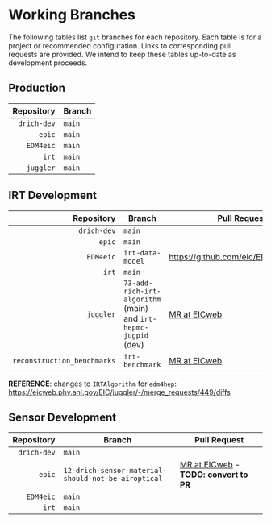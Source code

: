 # Working Branches

The following tables list `git` branches for each repository. Each table is for a 
project or recommended configuration. Links to corresponding pull requests are provided.
We intend to keep these tables up-to-date as development proceeds.

## Production
| Repository  | Branch |
| --:         | ---    |
| `drich-dev` | `main` |
| `epic`      | `main` |
| `EDM4eic`   | `main` |
| `irt`       | `main` |
| `juggler`   | `main` |

## IRT Development
| Repository                  | Branch                                                          | Pull Request                                                                                             |
| --:                         | ---                                                             | ---                                                                                                      |
| `drich-dev`                 | `main`                                                          |                                                                                                          |
| `epic`                      | `main`                                                          |                                                                                                          |
| `EDM4eic`                   | `irt-data-model`                                                | https://github.com/eic/EDM4eic/pull/1                                                                    |
| `irt`                       | `main`                                                          |                                                                                                          |
| `juggler`                   | `73-add-rich-irt-algorithm` (main) and `irt-hepmc-jugpid` (dev) | [MR at EICweb](https://eicweb.phy.anl.gov/EIC/juggler/-/merge_requests/377)                              |
| `reconstruction_benchmarks` | `irt-benchmark`                                                 | [MR at EICweb](https://eicweb.phy.anl.gov/EIC/benchmarks/reconstruction_benchmarks/-/merge_requests/222) |

**REFERENCE**: changes to `IRTAlgorithm` for `edm4hep`: <https://eicweb.phy.anl.gov/EIC/juggler/-/merge_requests/449/diffs>

## Sensor Development
| Repository  | Branch                                              | Pull Request                                                                                                 |
| --:         | ---                                                 | ---                                                                                                          |
| `drich-dev` | `main`                                              |                                                                                                              |
| `epic`      | `12-drich-sensor-material-should-not-be-airoptical` | [MR at EICweb](https://eicweb.phy.anl.gov/EIC/detectors/ecce/-/merge_requests/28) - **TODO: convert to PR**  |
| `EDM4eic`   | `main`                                              |                                                                                                              |
| `irt`       | `main`                                              |                                                                                                              |
